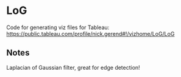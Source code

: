 # LoG
Code for generating viz files for Tableau:
https://public.tableau.com/profile/nick.gerend#!/vizhome/LoG/LoG

## Notes
Laplacian of Gaussian filter, great for edge detection!
